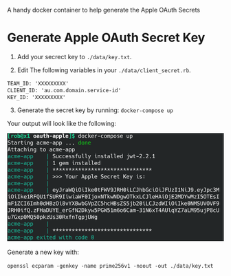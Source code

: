 A handy docker container to help generate the Apple OAuth Secrets

# Generate Apple OAuth Secret Key

1. Add your secrect key to `./data/key.txt`.

2. Edit The following variables in your `./data/client_secret.rb`.

```
TEAM_ID: 'XXXXXXXXX'
CLIENT_ID: 'au.com.domain.service-id'
KEY_ID: 'XXXXXXXXX'
```

3. Generate the secret key by running:
`docker-compose up`

Your output will look like the following:

![Example Output](./wiki/Screenshot_20200526_181654.png "Example Output")


Generate a new key with:

`openssl ecparam -genkey -name prime256v1 -noout -out ./data/key.txt`